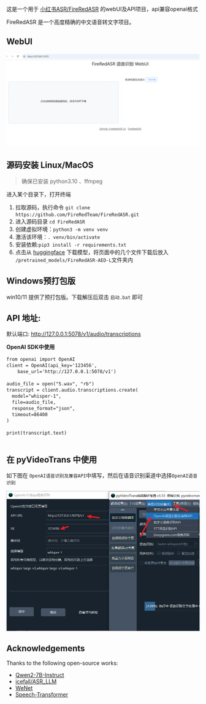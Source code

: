 这是一个用于 [小红书ASR/FireRedASR](https://github.com/FireRedTeam/FireRedASR) 的webUI及API项目，api兼容openai格式


FireRedASR 是一个高度精确的中文语音转文字项目。

## WebUI

![](./static/ui0.png)


## 源码安装 Linux/MacOS

> 确保已安装 python3.10 、ffmpeg 
> 


进入某个目录下，打开终端

1. 拉取源码，执行命令 `git clone https://github.com/FireRedTeam/FireRedASR.git`
2. 进入源码目录 `cd FireRedASR`
3. 创建虚拟环境：`python3 -m venv venv` 
4. 激活该环境：`. venv/bin/activate`
5. 安装依赖:`pip3 install -r requirements.txt`
6. 点击从 [huggingface](https://huggingface.co/fireredteam/FireRedASR-AED-L)  下载模型，将页面中的几个文件下载后放入 `/pretrained_models/FireRedASR-AED-L`文件夹内

## Windows预打包版

win10/11 提供了预打包版。下载解压后双击 `启动.bat` 即可

## API 地址:

默认端口: http://127.0.0.1:5078/v1/audio/transcriptions


**OpenAI SDK中使用**

```
from openai import OpenAI
client = OpenAI(api_key='123456',
    base_url='http://127.0.0.1:5078/v1')

audio_file = open("5.wav", "rb")
transcript = client.audio.transcriptions.create(
  model="whisper-1",
  file=audio_file,
  response_format="json",
  timeout=86400
)

print(transcript.text)


```

## 在 pyVideoTrans 中使用

如下图在 `OpenAI语音识别及兼容API`中填写，然后在语音识别渠道中选择`OpenAI语音识别`

![](./static/ui.png)


## Acknowledgements
Thanks to the following open-source works:
- [Qwen2-7B-Instruct](https://huggingface.co/Qwen/Qwen2-7B-Instruct)
- [icefall/ASR_LLM](https://github.com/k2-fsa/icefall/tree/master/egs/speech_llm/ASR_LLM)
- [WeNet](https://github.com/wenet-e2e/wenet)
- [Speech-Transformer](https://github.com/kaituoxu/Speech-Transformer)
